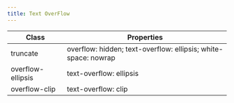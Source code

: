 ```yaml
---
title: Text OverFlow
---
```


| Class       | Properties               |
| ----------- | ------------------------ |
| truncate | overflow: hidden; text-overflow: ellipsis; white-space: nowrap |
| overflow-ellipsis | text-overflow: ellipsis |
| overflow-clip | text-overflow: clip |